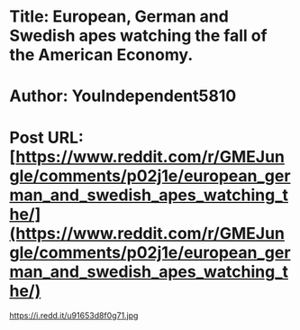 # Title: European, German and Swedish apes watching the fall of the American Economy.
# Author: YouIndependent5810
# Post URL: [https://www.reddit.com/r/GMEJungle/comments/p02j1e/european_german_and_swedish_apes_watching_the/](https://www.reddit.com/r/GMEJungle/comments/p02j1e/european_german_and_swedish_apes_watching_the/)


https://i.redd.it/u91653d8f0g71.jpg